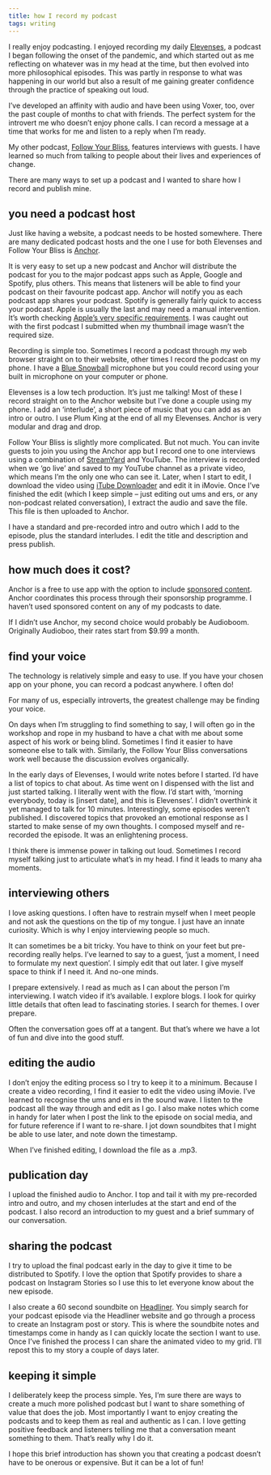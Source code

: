 ```yaml
---
title: how I record my podcast
tags: writing
---
```


I really enjoy podcasting. I enjoyed recording my daily [Elevenses](https://anchor.fm/elevenses), a podcast I began following the onset of the pandemic, and which started out as me reflecting on whatever was in my head at the time, but then evolved into more philosophical episodes. This was partly in response to what was happening in our world but also a result of me gaining greater confidence through the practice of speaking out loud.

I’ve developed an affinity with audio and have been using Voxer, too, over the past couple of months to chat with friends. The perfect system for the introvert me who doesn’t enjoy phone calls. I can record a message at a time that works for me and listen to a reply when I’m ready.

My other podcast, [Follow Your Bliss](https://anchor.fm/followyourbliss), features interviews with guests. I have learned so much from talking to people about their lives and experiences of change.

There are many ways to set up a podcast and I wanted to share how I record and publish mine.

## you need a podcast host

Just like having a website, a podcast needs to be hosted somewhere. There are many dedicated podcast hosts and the one I use for both Elevenses and Follow Your Bliss is [Anchor](https://anchor.fm/).

It is very easy to set up a new podcast and Anchor will distribute the podcast for you to the major podcast apps such as Apple, Google and Spotify, plus others. This means that listeners will be able to find your podcast on their favourite podcast app. Anchor will notify you as each podcast app shares your podcast. Spotify is generally fairly quick to access your podcast. Apple is usually the last and may need a manual intervention. It’s worth checking [Apple’s very specific requirements](https://itunespartner.apple.com/podcasts/articles/creating-your-show_requirements). I was caught out with the first podcast I submitted when my thumbnail image wasn’t the required size.

Recording is simple too. Sometimes I record a podcast through my web browser straight on to their website, other times I record the podcast on my phone. I have a [Blue Snowball](https://amzn.to/2Xxw5UI) microphone but you could record using your built in microphone on your computer or phone.

Elevenses is a low tech production. It’s just me talking! Most of these I record straight on to the Anchor website but I’ve done a couple using my phone. I add an ‘interlude’, a short piece of music that you can add as an intro or outro. I use Plum King at the end of all my Elevenses. Anchor is very modular and drag and drop.

Follow Your Bliss is slightly more complicated. But not much. You can invite guests to join you using the Anchor app but I record one to one interviews using a combination of [StreamYard](https://streamyard.com/) and YouTube. The interview is recorded when we ‘go live’ and saved to my YouTube channel as a private video, which means I’m the only one who can see it. Later, when I start to edit, I download the video using [iTube Downloader](https://www.alphasoftware.co/itubedownloader/) and edit it in iMovie. Once I’ve finished the edit (which I keep simple – just editing out ums and ers, or any non-podcast related conversation), I extract the audio and save the file. This file is then uploaded to Anchor.

I have a standard and pre-recorded intro and outro which I add to the episode, plus the standard interludes. I edit the title and description and press publish.

## how much does it cost?

Anchor is a free to use app with the option to include [sponsored content](https://anchor.fm/sponsorships). Anchor coordinates this process through their sponsorship programme. I haven’t used sponsored content on any of my podcasts to date.

If I didn’t use Anchor, my second choice would probably be Audioboom. Originally Audioboo, their rates start from $9.99 a month.

## find your voice

The technology is relatively simple and easy to use. If you have your chosen app on your phone, you can record a podcast anywhere. I often do!

For many of us, especially introverts, the greatest challenge may be finding your voice.

On days when I’m struggling to find something to say, I will often go in the workshop and rope in my husband to have a chat with me about some aspect of his work or being blind. Sometimes I find it easier to have someone else to talk with. Similarly, the Follow Your Bliss conversations work well because the discussion evolves organically.

In the early days of Elevenses, I would write notes before I started. I’d have a list of topics to chat about. As time went on I dispensed with the list and just started talking. I literally went with the flow. I’d start with, ‘morning everybody, today is [insert date], and this is Elevenses’. I didn’t overthink it yet managed to talk for 10 minutes. Interestingly, some episodes weren’t published. I discovered topics that provoked an emotional response as I started to make sense of my own thoughts. I composed myself and re-recorded the episode. It was an enlightening process.

I think there is immense power in talking out loud. Sometimes I record myself talking just to articulate what’s in my head. I find it leads to many aha moments.

## interviewing others

I love asking questions. I often have to restrain myself when I meet people and not ask the questions on the tip of my tongue. I just have an innate curiosity. Which is why I enjoy interviewing people so much.

It can sometimes be a bit tricky. You have to think on your feet but pre-recording really helps. I’ve learned to say to a guest, ‘just a moment, I need to formulate my next question’. I simply edit that out later. I give myself space to think if I need it. And no-one minds.

I prepare extensively. I read as much as I can about the person I’m interviewing. I watch video if it’s available. I explore blogs. I look for quirky little details that often lead to fascinating stories. I search for themes. I over prepare.

Often the conversation goes off at a tangent. But that’s where we have a lot of fun and dive into the good stuff.

## editing the audio

I don’t enjoy the editing process so I try to keep it to a minimum. Because I create a video recording, I find it easier to edit the video using iMovie. I’ve learned to recognise the ums and ers in the sound wave. I listen to the podcast all the way through and edit as I go. I also make notes which come in handy for later when I post the link to the episode on social media, and for future reference if I want to re-share. I jot down soundbites that I might be able to use later, and note down the timestamp.

When I’ve finished editing, I download the file as a .mp3.

## publication day

I upload the finished audio to Anchor. I top and tail it with my pre-recorded intro and outro, and my chosen interludes at the start and end of the podcast. I also record an introduction to my guest and a brief summary of our conversation.

## sharing the podcast

I try to upload the final podcast early in the day to give it time to be distributed to Spotify. I love the option that Spotify provides to share a podcast on Instagram Stories so I use this to let everyone know about the new episode.

I also create a 60 second soundbite on [Headliner](https://www.headliner.app/). You simply search for your podcast episode via the Headliner website and go through a process to create an Instagram post or story. This is where the soundbite notes and timestamps come in handy as I can quickly locate the section I want to use. Once I’ve finished the process I can share the animated video to my grid. I’ll repost this to my story a couple of days later.

## keeping it simple

I deliberately keep the process simple. Yes, I’m sure there are ways to create a much more polished podcast but I want to share something of value that does the job. Most importantly I want to enjoy creating the podcasts and to keep them as real and authentic as I can. I love getting positive feedback and listeners telling me that a conversation meant something to them. That’s really why I do it.

I hope this brief introduction has shown you that creating a podcast doesn’t have to be onerous or expensive. But it can be a lot of fun!